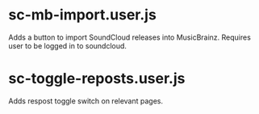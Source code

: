 # sc-mb-import.user.js
Adds a button to import SoundCloud releases into MusicBrainz. Requires user to be logged in to soundcloud.

# sc-toggle-reposts.user.js
Adds respost toggle switch on relevant pages.
